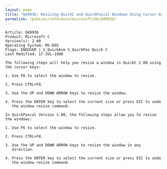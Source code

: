 ```yaml
---
layout: page
title: "Q49936: Resizing QuickC and QuickPascal Windows Using Cursor Keys"
permalink: /pubs/pc/reference/microsoft/kb/Q49936/
---
```


	Article: Q49936
	Product: Microsoft C
	Version(s): 2.00
	Operating System: MS-DOS
	Flags: ENDUSER | S_QuickAsm S_QuickPas Quick C
	Last Modified: 17-JUL-1990
	
	The following steps will help you resize a window in QuickC 2.00 using
	the cursor keys:
	
	1. Use F6 to select the window to resize.
	
	2. Press CTRL+F8.
	
	3. Use the UP and DOWN ARROW keys to resize the window.
	
	4. Press the ENTER key to select the current size or press ESC to undo
	   the window resize command.
	
	In QuickPascal Version 1.00, the following steps allow you to resize
	the windows:
	
	1. Use F6 to select the window to resize.
	
	2. Press CTRL+F8.
	
	3. Use the UP and DOWN ARROW keys to resize the window in any
	   direction.
	
	4. Press the ENTER key to select the current size or press ESC to undo
	   the window resize command.
